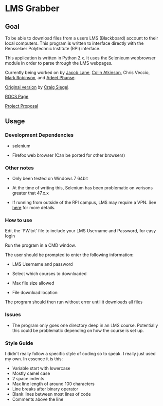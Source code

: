 # LMS Grabber #


## Goal ##

To be able to download files from a users LMS (Blackboard) account to their local computers.
This program is written to interface directly with the Rensselaer Polytechnic Institute  (RPI)
interface.


This application is written in Python 2.x.  It uses the Selenieum webbrowser module
in order to parse through the LMS webpages.

Currently being worked on by [Jacob Lane](https://github.com/Jacob-Lane), [Colin Atkinson](https://github.com/colatkinson), Chris Veccio, [Mark Robinson](https://github.com/robinm8), and [Adeet Phanse](https://github.com/phansa).

[Original version](https://github.com/slegec/LMS_Grabber) by [Craig Slegel](https://github.com/slegec).

[ROCS Page](https://rcos.io/projects/lmsgrabber/lmsgrabber/profile)

[Project Proposal](https://docs.google.com/document/d/1mH3wLj47g_p2EAp7WzXIFjUDSW9V1Nxjk6Tze5JMY5Q/edit#heading=h.9ajot3xyko3z)




## Usage ##

### Development Dependencies ###

* selenium

* Firefox web browser (Can be ported for other browsers)



### Other notes ###

* Only been tested on Windows 7 64bit

* At the time of writing this, Selenium has been problematic on verisons greater that 47.x.x

* If running from outside of the RPI campus, LMS may require a VPN. See [here](http://dotcio.rpi.edu/services/network-remote-access/vpn-connection-and-installation) for more details.



### How to use ###


Edit the 'PW.txt' file to include your LMS Username and Password, for easy login

Run the program in a CMD window.

The user should be prompted to enter the following information:

* LMS Username and password

* Select which courses to downloaded

* Max file size allowed

* File download location

The program should then run without error until it downloads all files


### Issues ###

* The program only goes one directory deep in an LMS course.  Potentially this could be problematic
    depending on how the course is set up.

 
### Style Guide ###

I didn't really follow a specific style of coding so to speak.  I really just used my own.  In essence
it is this:

* Variable start with lowercase
* Mostly camel case
* 2 space indents
* Max line length of around 100 characters
* Line breaks after binary operator
* Blank lines between most lines of code
* Comments above the line

